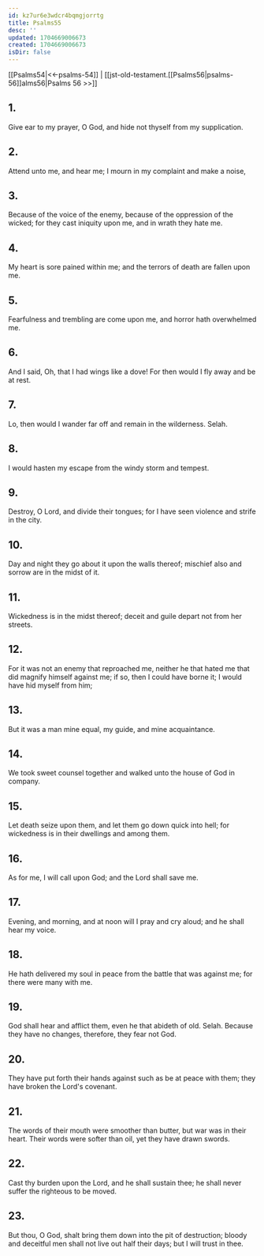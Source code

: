 ```yaml
---
id: kz7ur6e3wdcr4bqmgjorrtg
title: Psalms55
desc: ''
updated: 1704669006673
created: 1704669006673
isDir: false
---
```

[[Psalms54|<<-psalms-54]] | [[jst-old-testament.[[Psalms56|psalms-56]]alms56|Psalms 56 >>]]
## 1.
Give ear to my prayer, O God, and hide not thyself from my supplication.
## 2.
Attend unto me, and hear me; I mourn in my complaint and make a noise,
## 3.
Because of the voice of the enemy, because of the oppression of the wicked; for they cast iniquity upon me, and in wrath they hate me.
## 4.
My heart is sore pained within me; and the terrors of death are fallen upon me.
## 5.
Fearfulness and trembling are come upon me, and horror hath overwhelmed me.
## 6.
And I said, Oh, that I had wings like a dove! For then would I fly away and be at rest.
## 7.
Lo, then would I wander far off and remain in the wilderness. Selah.
## 8.
I would hasten my escape from the windy storm and tempest.
## 9.
Destroy, O Lord, and divide their tongues; for I have seen violence and strife in the city.
## 10.
Day and night they go about it upon the walls thereof; mischief also and sorrow are in the midst of it.
## 11.
Wickedness is in the midst thereof; deceit and guile depart not from her streets.
## 12.
For it was not an enemy that reproached me, neither he that hated me that did magnify himself against me; if so, then I could have borne it; I would have hid myself from him;
## 13.
But it was a man mine equal, my guide, and mine acquaintance.
## 14.
We took sweet counsel together and walked unto the house of God in company.
## 15.
Let death seize upon them, and let them go down quick into hell; for wickedness is in their dwellings and among them.
## 16.
As for me, I will call upon God; and the Lord shall save me.
## 17.
Evening, and morning, and at noon will I pray and cry aloud; and he shall hear my voice.
## 18.
He hath delivered my soul in peace from the battle that was against me; for there were many with me.
## 19.
God shall hear and afflict them, even he that abideth of old. Selah. Because they have no changes, therefore, they fear not God.
## 20.
They have put forth their hands against such as be at peace with them; they have broken the Lord\'s covenant.
## 21.
The words of their mouth were smoother than butter, but war was in their heart. Their words were softer than oil, yet they have drawn swords.
## 22.
Cast thy burden upon the Lord, and he shall sustain thee; he shall never suffer the righteous to be moved.
## 23.
But thou, O God, shalt bring them down into the pit of destruction; bloody and deceitful men shall not live out half their days; but I will trust in thee.

